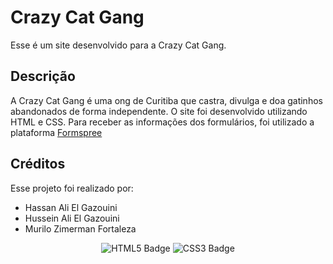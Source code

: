 <h1> Crazy Cat Gang</h1>
Esse é um site desenvolvido para a Crazy Cat Gang.

<h2> Descrição </h2>
A Crazy Cat Gang é uma ong de Curitiba que castra, divulga e doa gatinhos abandonados de forma independente.
O site foi desenvolvido utilizando HTML e CSS. Para receber as informações dos formulários, foi utilizado a plataforma <a href="https://formspree.io/"> Formspree </a>

<h2> Créditos </h2>
Esse projeto foi realizado por:
<ul>
  <li> Hassan Ali El Gazouini </li>
  <li> Hussein Ali El Gazouini </li>
  <li> Murilo Zimerman Fortaleza</li>
</ul>
<p align="center">
  <img src="https://img.shields.io/badge/HTML5-E34F26?style=for-the-badge&logo=html5&logoColor=white" alt="HTML5 Badge"/>
  <img src="https://img.shields.io/badge/CSS3-1572B6?style=for-the-badge&logo=css3&logoColor=white" alt="CSS3 Badge"/>
</p>
